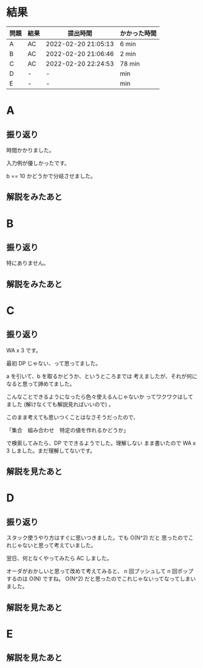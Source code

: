 # 結果

| 問題 | 結果 | 提出時間            | かかった時間 |
|------|------|---------------------|--------------|
| A    | AC   | 2022-02-20 21:05:13 | 6 min        |
| B    | AC   | 2022-02-20 21:06:46 | 2 min        |
| C    | AC   | 2022-02-20 22:24:53 | 78 min       |
| D    | -    | -                   |     min      |
| E    | -    | -                   |     min      |

# A

## 振り返り

時間かかりました。

入力例が優しかったです。

b == 10 かどうかで分岐させました。

## 解説をみたあと

# B

## 振り返り

特にありません。

## 解説をみたあと

# C

## 振り返り

WA x 3 です。

最初 DP じゃない、って思ってました。

a を引いて、b を取るかどうか、というところまでは
考えましたが、それが何になると思って諦めてました。

こんなことできるようになったら色々使えるんじゃないか
ってワクワクはしてました (解けなくても解説見ればいいので) 。

このまま考えても思いつくことはなさそうだったので、

「集合　組み合わせ　特定の値を作れるかどうか」

で検索してみたら、DP でできるようでした。理解しない
まま書いたので WA x 3 しました。まだ理解してないです。

## 解説を見たあと

# D

## 振り返り

スタック使うやり方はすぐに思いつきました。でも O(N^2) だと
思ったのでこれじゃないと思って考えていました。

翌日、何となくやってみたら AC しました。

オーダがおかしいと思って改めて考えてみると、
n 回プッシュして n 回ポップするのは O(N) ですね。
O(N^2) だと思ったのでこれじゃないってなってしまいました。

## 解説を見たあと

# E

## 解説を見たあと
